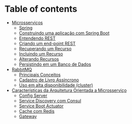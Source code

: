 # Table of contents

* [Microsserviços](part01-microsservicos/README.md)
    * [Spring](part01-microsservicos/01-spring.md)
    * [Construindo uma aplicação com Spring Boot](part01-microsservicos/02-hello-spring-boot.md)
    * [Entendendo REST](part01-microsservicos/03-rest.md)
    * [Criando um end-point REST](part01-microsservicos/04-end-point-rest.md)
    * [Recuperando um Recurso](part01-microsservicos/05-recuperando-um-recurso.md)
    * [Incluindo um Recurso](part01-microsservicos/06-incluindo-um-recurso.md)
    * [Alterando Recursos](part01-microsservicos/07-alterando-recursos.md)
    * [Persistindo em um Banco de Dados](part01-microsservicos/08-persistindo.md)
* [RabbitMQ](part02-rabbitmq/README.md)
    * [Principais Conceitos](part02-rabbitmq/01-conceitos.md)
    * [Cadastro de Livro Assíncrono](part02-rabbitmq/02-async-book.md)
    * [Uso em alta disponibilidade (cluster)](part02-rabbitmq/03-ha.md)
* [Características da Arquitetura Orientada a Microsserviço](part03-caracteristicas/README.md)
    * [Config Server](part03-caracteristicas/01-config-server.md)
    * [Service Discovery com Consul](part03-caracteristicas/02-consul.md)
    * [Service Boot Actuator](part03-caracteristicas/03-actuator.md)
    * [Cache com Redis](part03-caracteristicas/04-redis.md)
    * [Gateway](part03-caracteristicas/05-gateway.md)

<!--

* [Design Arquitetural de Microsserviços](04-design.md)
* [Microsserviços em Container Docker](05-docker.md)
* [Implantação e Monitoramento](06-implantacao.md)

* [Spring](01-spring.md)
* [Construindo uma aplicação com Spring Boot](02-hello-spring-boot.md)
* [Entendendo REST](03-rest.md)
* [Criando um end-point REST](04-end-point-rest.md)
* [Recuperando um Recurso](05-recuperando-um-recurso.md)
* [Incluindo um Recurso](06-incluindo-um-recurso.md)
* [Alterando Recursos](07-alterando-recursos.md)
* [Persistindo em um Banco de Dados](08-persistindo.md)
* [Iniciando nossa nuvem](09-nuvem.md)
* [Um Servidor de Configurações](10-config-server.md)

* [Apêndice - RESTFul](a1-restful.md)
-->

<!--
Persistindo os dados em um banco
Tests
REST Docs
Configuration
Discovery
Admin
tratamento de erros - interceptors
https://www.baeldung.com/spring-boot-custom-error-page
-->
